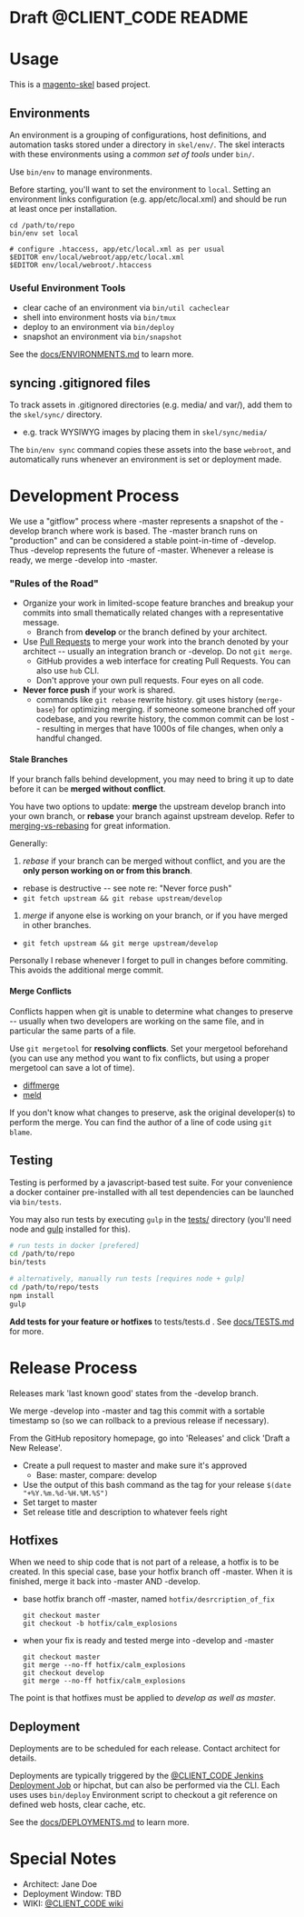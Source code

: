 Draft @CLIENT_CODE README
=========================

# Usage

This is a [magento-skel](skel/README.md) based project.

## Environments

An environment is a grouping of configurations, host definitions, and automation
tasks stored under a directory in `skel/env/`. The skel interacts with these
environments using a _common set of tools_ under `bin/`.

Use `bin/env` to manage environments.

Before starting, you'll want to set the environment to `local`. Setting an
environment links configuration (e.g. app/etc/local.xml) and should be run
at least once per installation.

```
cd /path/to/repo
bin/env set local

# configure .htaccess, app/etc/local.xml as per usual
$EDITOR env/local/webroot/app/etc/local.xml
$EDITOR env/local/webroot/.htaccess
```

### Useful Environment Tools
  * clear cache of an environment via `bin/util cacheclear`
  * shell into environment hosts via `bin/tmux`
  * deploy to an environment via `bin/deploy`
  * snapshot an environment via `bin/snapshot`

See the [docs/ENVIRONMENTS.md](docs/ENVIRONMENTS.md) to learn more.


## syncing .gitignored files

To track assets in .gitignored directories (e.g.  media/ and var/), add them
to the `skel/sync/` directory.
  * e.g. track WYSIWYG images by placing them in `skel/sync/media/`

The `bin/env sync` command copies these assets into the base `webroot`, and
automatically runs whenever an environment is set or deployment made.


# Development Process

We use a "gitflow" process where -master represents a snapshot of
the -develop branch where work is based. The -master branch runs on
"production" and can be considered a stable point-in-time of -develop. Thus
-develop represents the future of -master. Whenever a release is ready, we
merge -develop into -master.


### "Rules of the Road"
* Organize your work in limited-scope feature branches and breakup your commits
  into small thematically related changes with a representative message.
  * Branch from __develop__ or the branch defined by your architect.
* Use [Pull Requests](https://help.github.com/articles/creating-a-pull-request/) to merge your work into the branch denoted by your architect -- usually an integration branch or -develop.  Do not `git merge`.
  * GitHub provides a web interface for creating Pull Requests. You can also use `hub` CLI.
  * Don't approve your own pull requests. Four eyes on all code.
* __Never force push__ if your work is shared.
  * commands like `git rebase` rewrite history. git uses history (`merge-base`)
  for optimizing merging. if someone someone branched off your codebase, and
  you rewrite history, the common commit can be lost -- resulting in merges
  that have 1000s of file changes, when only a handful changed.


#### Stale Branches

If your branch falls behind development, you may need to bring it up to date
before it can be **merged without conflict**.

You have two options to update: __merge__ the upstream develop branch into your own branch, or __rebase__ your branch against upstream develop. Refer to
[merging-vs-rebasing](https://www.atlassian.com/git/tutorials/merging-vs-rebasing/) for great information.

Generally:

1. *rebase* if your branch can be merged without conflict, and you are the __only person working on or from this branch__.
  * rebase is destructive -- see note re: "Never force push"
  * `git fetch upstream && git rebase upstream/develop`
1. *merge* if anyone else is working on your branch, or if you have merged in other branches.
  * `git fetch upstream && git merge upstream/develop`


Personally I rebase whenever I forget to pull in changes before commiting. This
avoids the additional merge commit.

#### Merge Conflicts

Conflicts happen when git is unable to determine what changes to
preserve -- usually when two developers are working on the same file, and in
particular the same parts of a file.


Use `git mergetool` for **resolving conflicts**. Set your mergetool beforehand (you can use any method you want to fix conflicts, but using a proper mergetool can save a lot of time).
  * [diffmerge](https://sourcegear.com/diffmerge/)
  * [meld](http://meldmerge.org/)


If you don't know what changes to preserve, ask the original developer(s) to
perform the merge. You can find the author of a line of code using `git blame`.


## Testing

Testing is performed by a javascript-based test suite. For your convenience a docker container
pre-installed with all test dependencies can be launched via `bin/tests`.

You may also run tests by executing `gulp` in the [tests/](tests/) directory
(you'll need node and [gulp](http://gulpjs.com/) installed for this).

```sh
# run tests in docker [prefered]
cd /path/to/repo
bin/tests

# alternatively, manually run tests [requires node + gulp]
cd /path/to/repo/tests
npm install
gulp
```

**Add tests for your feature or hotfixes** to tests/tests.d . See [docs/TESTS.md](docs/TESTS.md) for more.



# Release Process

Releases mark 'last known good' states from the -develop branch.

We merge -develop into -master and tag this commit with a sortable timestamp so
(so we can rollback to a previous release if necessary).

From the GitHub repository homepage, go into 'Releases' and click 'Draft a New Release'.

* Create a pull request to master and make sure it's approved
  * Base: master, compare: develop
* Use the output of this bash command as the tag for your release ```$(date "+%Y.%m.%d-%H.%M.%S")```
* Set target to master
* Set release title and description to whatever feels right

## Hotfixes

When we need to ship code that is not part of a release, a hotfix is to be
created. In this special case, base your hotfix branch off -master. When it
is finished, merge it back into -master AND -develop.

* base hotfix branch off -master, named `hotfix/desrcription_of_fix`
  ```
  git checkout master
  git checkout -b hotfix/calm_explosions
  ```

* when your fix is ready and tested merge into -develop and -master
  ```
  git checkout master
  git merge --no-ff hotfix/calm_explosions
  git checkout develop
  git merge --no-ff hotfix/calm_explosions
  ```

The point is that hotfixes must be applied to _develop as well as master_.


## Deployment

Deployments are to be scheduled for each release. Contact architect for details.

Deployments are typically triggered by the [@CLIENT_CODE Jenkins Deployment Job](http://jenkins.badevops.com/job/@CLIENT_CODE/) or hipchat,
but can also be performed via the CLI. Each uses uses `bin/deploy` Environment
script to checkout a git reference on defined web hosts, clear cache, etc.

See the [docs/DEPLOYMENTS.md](docs/DEPLOYMENTS.md) to learn more.

# Special Notes

* Architect: Jane Doe
* Deployment Window: TBD
* WIKI: [@CLIENT_CODE wiki](https://www.blueacorn.com/)

